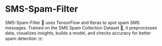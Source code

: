 # SMS-Spam-Filter
SMS-Spam-Filter 📨 uses TensorFlow and Keras to spot spam SMS messages. Trained on the SMS Spam Collection Dataset 📩, it preprocesses data, visualizes insights, builds a model, and checks accuracy for better spam detection ✉️
